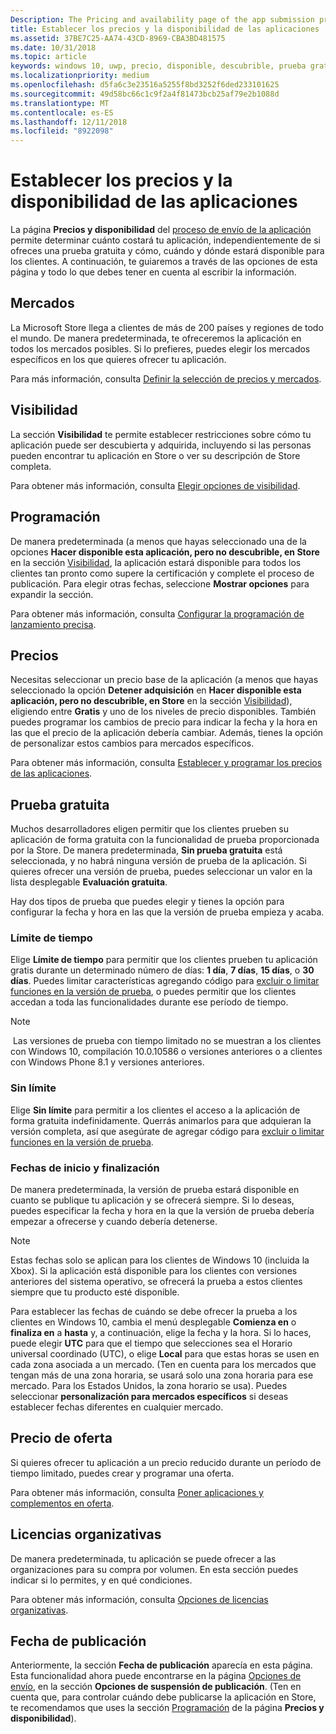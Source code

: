 ```yaml
---
Description: The Pricing and availability page of the app submission process lets you determine how much your app will cost, whether you'll offer a free trial, and how, when, and where it will be available to customers.
title: Establecer los precios y la disponibilidad de las aplicaciones
ms.assetid: 37BE7C25-AA74-43CD-8969-CBA3BD481575
ms.date: 10/31/2018
ms.topic: article
keywords: windows 10, uwp, precio, disponible, descubrible, prueba gratuita, pruebas, prueba, aplicaciones, fecha de lanzamiento
ms.localizationpriority: medium
ms.openlocfilehash: d5fa6c3e23516a5255f8bd3252f6ded233101625
ms.sourcegitcommit: 49d58bc66c1c9f2a4f81473bcb25af79e2b1088d
ms.translationtype: MT
ms.contentlocale: es-ES
ms.lasthandoff: 12/11/2018
ms.locfileid: "8922098"
---
```

# <a name="set-app-pricing-and-availability"></a>Establecer los precios y la disponibilidad de las aplicaciones


La página **Precios y disponibilidad** del [proceso de envío de la aplicación](app-submissions.md) permite determinar cuánto costará tu aplicación, independientemente de si ofreces una prueba gratuita y cómo, cuándo y dónde estará disponible para los clientes. A continuación, te guiaremos a través de las opciones de esta página y todo lo que debes tener en cuenta al escribir la información.


## <a name="markets"></a>Mercados

La Microsoft Store llega a clientes de más de 200 países y regiones de todo el mundo. De manera predeterminada, te ofreceremos la aplicación en todos los mercados posibles. Si lo prefieres, puedes elegir los mercados específicos en los que quieres ofrecer tu aplicación. 

Para más información, consulta [Definir la selección de precios y mercados](define-pricing-and-market-selection.md).


## <a name="visibility"></a>Visibilidad

La sección **Visibilidad** te permite establecer restricciones sobre cómo tu aplicación puede ser descubierta y adquirida, incluyendo si las personas pueden encontrar tu aplicación en Store o ver su descripción de Store completa.

Para obtener más información, consulta [Elegir opciones de visibilidad](choose-visibility-options.md).


## <a name="schedule"></a>Programación

De manera predeterminada (a menos que hayas seleccionado una de la opciones **Hacer disponible esta aplicación, pero no descubrible, en Store** en la sección [Visibilidad](choose-visibility-options.md#discoverability), la aplicación estará disponible para todos los clientes tan pronto como supere la certificación y complete el proceso de publicación. Para elegir otras fechas, seleccione **Mostrar opciones** para expandir la sección. 

Para obtener más información, consulta [Configurar la programación de lanzamiento precisa](configure-precise-release-scheduling.md).


## <a name="pricing"></a>Precios

Necesitas seleccionar un precio base de la aplicación (a menos que hayas seleccionado la opción **Detener adquisición** en **Hacer disponible esta aplicación, pero no descubrible, en Store** en la sección [Visibilidad](choose-visibility-options.md#discoverability)), eligiendo entre **Gratis** y uno de los niveles de precio disponibles. También puedes programar los cambios de precio para indicar la fecha y la hora en las que el precio de la aplicación debería cambiar. Además, tienes la opción de personalizar estos cambios para mercados específicos. 

Para obtener más información, consulta [Establecer y programar los precios de las aplicaciones](set-and-schedule-app-pricing.md).


## <a name="free-trial"></a>Prueba gratuita

Muchos desarrolladores eligen permitir que los clientes prueben su aplicación de forma gratuita con la funcionalidad de prueba proporcionada por la Store. De manera predeterminada, **Sin prueba gratuita** está seleccionada, y no habrá ninguna versión de prueba de la aplicación. Si quieres ofrecer una versión de prueba, puedes seleccionar un valor en la lista desplegable **Evaluación gratuita**.

Hay dos tipos de prueba que puedes elegir y tienes la opción para configurar la fecha y hora en las que la versión de prueba empieza y acaba.

### <a name="time-limited"></a>Límite de tiempo

Elige **Límite de tiempo** para permitir que los clientes prueben tu aplicación gratis durante un determinado número de días: **1 día**, **7 días**, **15 días**, o **30 días**. Puedes limitar características agregando código para [excluir o limitar funciones en la versión de prueba](../monetize/in-app-purchases-and-trials.md), o puedes permitir que los clientes accedan a toda las funcionalidades durante ese período de tiempo. 
> [!NOTE]
> Las versiones de prueba con tiempo limitado no se muestran a los clientes con Windows 10, compilación 10.0.10586 o versiones anteriores o a clientes con Windows Phone 8.1 y versiones anteriores.

### <a name="unlimited"></a>Sin límite

Elige **Sin límite** para permitir a los clientes el acceso a la aplicación de forma gratuita indefinidamente. Querrás animarlos para que adquieran la versión completa, así que asegúrate de agregar código para [excluir o limitar funciones en la versión de prueba](../monetize/in-app-purchases-and-trials.md).

### <a name="start-and-end-dates"></a>Fechas de inicio y finalización

De manera predeterminada, la versión de prueba estará disponible en cuanto se publique tu aplicación y se ofrecerá siempre. Si lo deseas, puedes especificar la fecha y hora en la que la versión de prueba debería empezar a ofrecerse y cuando debería detenerse. 

>[!NOTE]
> Estas fechas solo se aplican para los clientes de Windows 10 (incluida la Xbox). Si la aplicación está disponible para los clientes con versiones anteriores del sistema operativo, se ofrecerá la prueba a estos clientes siempre que tu producto esté disponible. 

Para establecer las fechas de cuándo se debe ofrecer la prueba a los clientes en Windows 10, cambia el menú desplegable **Comienza en** o **finaliza en** a **hasta** y, a continuación, elige la fecha y la hora. Si lo haces, puede elegir **UTC** para que el tiempo que selecciones sea el Horario universal coordinado (UTC), o elige **Local** para que estas horas se usen en cada zona asociada a un mercado. (Ten en cuenta para los mercados que tengan más de una zona horaria, se usará solo una zona horaria para ese mercado. Para los Estados Unidos, la zona horario se usa). Puedes seleccionar **personalización para mercados específicos** si deseas establecer fechas diferentes en cualquier mercado.


## <a name="sale-pricing"></a>Precio de oferta

Si quieres ofrecer tu aplicación a un precio reducido durante un período de tiempo limitado, puedes crear y programar una oferta.

Para obtener más información, consulta [Poner aplicaciones y complementos en oferta](put-apps-and-add-ons-on-sale.md).


## <a name="organizational-licensing"></a>Licencias organizativas

De manera predeterminada, tu aplicación se puede ofrecer a las organizaciones para su compra por volumen. En esta sección puedes indicar si lo permites, y en qué condiciones.

Para obtener más información, consulta [Opciones de licencias organizativas](organizational-licensing.md).


## <a name="publish-date"></a>Fecha de publicación

Anteriormente, la sección **Fecha de publicación** aparecía en esta página. Esta funcionalidad ahora puede encontrarse en la página [Opciones de envío](manage-submission-options.md), en la sección **Opciones de suspensión de publicación**. (Ten en cuenta que, para controlar cuándo debe publicarse la aplicación en Store, te recomendamos que uses la sección [Programación](configure-precise-release-scheduling.md) de la página **Precios y disponibilidad**).


